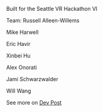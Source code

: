 Built for the Seattle VR Hackathon VI

Team:
Russell Alleen-Willems

Mike Harwell

Eric Havir

Xinbei Hu

Alex Onorati

Jami Schwarzwalder

Will Wang

See more on [Dev Post](https://devpost.com/software/n-space)
